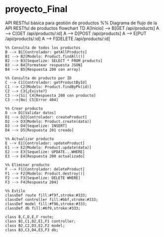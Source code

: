 # proyecto_Final
API RESTful básica para gestión de productos
%% Diagrama de flujo de la API RESTful de productos
flowchart TD
    A[Inicio] --> B[GET /api/products]
    A --> C[GET /api/products/:id]
    A --> D[POST /api/products]
    A --> E[PUT /api/products/:id]
    A --> F[DELETE /api/products/:id]
    
    %% Consulta de todos los productos
    B --> B1[Controlador: getAllProducts]
    B1 --> B2[Modelo: Product.findAll()]
    B2 --> B3[Sequelize: SELECT * FROM products]
    B3 --> B4[Formatear respuesta JSON]
    B4 --> B5[Respuesta 200 con array]
    
    %% Consulta de producto por ID
    C --> C1[Controlador: getProductById]
    C1 --> C2[Modelo: Product.findByPk(id)]
    C2 --> C3{¿Existe?}
    C3 -->|Sí| C4[Respuesta 200 con producto]
    C3 -->|No| C5[Error 404]
    
    %% Crear producto
    D --> D1[Validar datos]
    D1 --> D2[Controlador: createProduct]
    D2 --> D3[Modelo: Product.create(data)]
    D3 --> D4[Sequelize: INSERT]
    D4 --> D5[Respuesta 201 creado]
    
    %% Actualizar producto
    E --> E1[Controlador: updateProduct]
    E1 --> E2[Modelo: Product.update(data)]
    E2 --> E3[Sequelize: UPDATE...WHERE]
    E3 --> E4[Respuesta 200 actualizado]
    
    %% Eliminar producto
    F --> F1[Controlador: deleteProduct]
    F1 --> F2[Modelo: Product.destroy()]
    F2 --> F3[Sequelize: DELETE WHERE]
    F3 --> F4[Respuesta 204]
    
    %% Estilo
    classDef route fill:#f9f,stroke:#333;
    classDef controller fill:#bbf,stroke:#333;
    classDef model fill:#f96,stroke:#333;
    classDef db fill:#6f9,stroke:#333;
    
    class B,C,D,E,F route;
    class B1,C1,D2,E1,F1 controller;
    class B2,C2,D3,E2,F2 model;
    class B3,C3,D4,E3,F3 db;
    